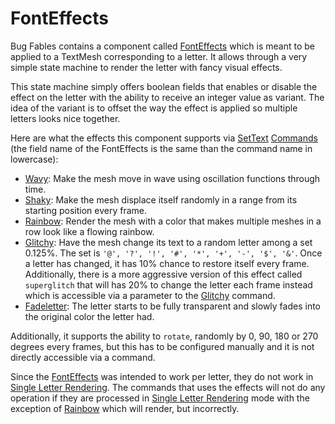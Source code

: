 # FontEffects

Bug Fables contains a component called [FontEffects](FontEffects.md) which is meant to be applied to a TextMesh corresponding to a letter. It allows through a very simple state machine to render the letter with fancy visual effects.

This state machine simply offers boolean fields that enables or disable the effect on the letter with the ability to receive an integer value as variant. The idea of the variant is to offset the way the effect is applied so multiple letters looks nice together.

Here are what the effects this component supports via [SetText](../SetText.md) [Commands](../Commands/Commands.md) (the field name of the FontEffects is the same than the command name in lowercase):

* [Wavy](../Commands/Individual%20commands/Wavy.md): Make the mesh move in wave using oscillation functions through time.
* [Shaky](../Commands/Individual%20commands/Shaky.md): Make the mesh displace itself randomly in a range from its starting position every frame.
* [Rainbow](../Commands/Individual%20commands/Rainbow.md): Render the mesh with a color that makes multiple meshes in a row look like a flowing rainbow.
* [Glitchy](../Commands/Individual%20commands/Glitchy.md): Have the mesh change its text to a random letter among a set 0.125%. The set is `'@', '?', '!', '#', '*', '+', '-', '$', '&'`. Once a letter has changed, it has 10% chance to restore itself every frame. Additionally, there is a more aggressive version of this effect called `superglitch` that will has 20% to change the letter each frame instead which is accessible via a parameter to the [Glitchy](../Commands/Individual%20commands/Glitchy.md) command.
* [Fadeletter](../Commands/Individual%20commands/Fadeletter.md): The letter starts to be fully transparent and slowly fades into the original color the letter had.

Additionally, it supports the ability to `rotate`, randomly by 0, 90, 180 or 270 degrees every frames, but this has to be configured manually and it is not directly accessible via a command.

Since the [FontEffects](FontEffects.md) was intended to work per letter, they do not work in [Single Letter Rendering](../Letter%20Rendering%20Methods/Single%20Letter%20Rendering.md). The commands that uses the effects will not do any operation if they are processed in [Single Letter Rendering](../Letter%20Rendering%20Methods/Single%20Letter%20Rendering.md) mode with the exception of [Rainbow](../Commands/Individual%20commands/Rainbow.md) which will render, but incorrectly.
